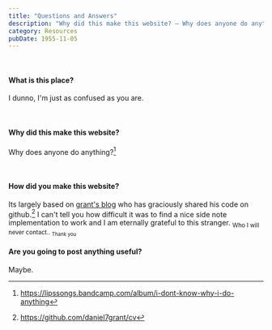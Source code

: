 ```yaml
---
title: "Questions and Answers"
description: "Why did this make this website? — Why does anyone do anything?"
category: Resources
pubDate: 1955-11-05
---
```

<br>

#### What is this place?
I dunno, I'm just as confused as you are.

<br>

#### Why did this make this website?
Why does anyone do anything?[^1] 

[^1]: https://lipssongs.bandcamp.com/album/i-dont-know-why-i-do-anything

<br>

#### How did you make this website?
Its largely based on [grant's blog](https://danielgrants.com/) who has graciously shared his code on github.[^2] I can't tell you how difficult it was to find a nice side note implementation to work and I am eternally grateful to this stranger. <sub>Who I will never contact.. <sub>Thank you</sub></sub>
<br>

[^2]: https://github.com/daniel7grant/cv

#### Are you going to post anything useful?
Maybe.